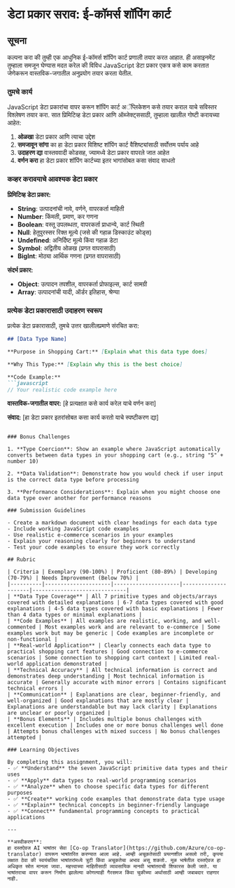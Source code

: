 <!--
CO_OP_TRANSLATOR_METADATA:
{
  "original_hash": "6fd645e97c48cd5eb5a3d290815ec8b5",
  "translation_date": "2025-10-22T15:47:25+00:00",
  "source_file": "2-js-basics/1-data-types/assignment.md",
  "language_code": "mr"
}
-->
# डेटा प्रकार सराव: ई-कॉमर्स शॉपिंग कार्ट

## सूचना

कल्पना करा की तुम्ही एक आधुनिक ई-कॉमर्स शॉपिंग कार्ट प्रणाली तयार करत आहात. ही असाइनमेंट तुम्हाला समजून घेण्यास मदत करेल की विविध JavaScript डेटा प्रकार एकत्र कसे काम करतात जेणेकरून वास्तविक-जगातील अनुप्रयोग तयार करता येतील.

### तुमचे कार्य

JavaScript डेटा प्रकारांचा वापर करून शॉपिंग कार्ट अॅप्लिकेशन कसे तयार कराल याचे सविस्तर विश्लेषण तयार करा. सात प्रिमिटिव्ह डेटा प्रकार आणि ऑब्जेक्ट्ससाठी, तुम्हाला खालील गोष्टी करायच्या आहेत:

1. **ओळखा** डेटा प्रकार आणि त्याचा उद्देश
2. **समजावून सांगा** का हा डेटा प्रकार विशिष्ट शॉपिंग कार्ट वैशिष्ट्यांसाठी सर्वोत्तम पर्याय आहे
3. **उदाहरण द्या** वास्तववादी कोडसह, ज्यामध्ये डेटा प्रकार वापरले जात आहेत
4. **वर्णन करा** हा डेटा प्रकार शॉपिंग कार्टच्या इतर भागांसोबत कसा संवाद साधतो

### कव्हर करावयाचे आवश्यक डेटा प्रकार

**प्रिमिटिव्ह डेटा प्रकार:**
- **String**: उत्पादनांची नावे, वर्णने, वापरकर्ता माहिती
- **Number**: किंमती, प्रमाण, कर गणना
- **Boolean**: वस्तू उपलब्धता, वापरकर्ता प्राधान्ये, कार्ट स्थिती
- **Null**: हेतुपुरस्सर रिक्त मूल्ये (जसे की गहाळ डिस्काउंट कोड्स)
- **Undefined**: अनिर्दिष्ट मूल्ये किंवा गहाळ डेटा
- **Symbol**: अद्वितीय ओळख (प्रगत वापरासाठी)
- **BigInt**: मोठ्या आर्थिक गणना (प्रगत वापरासाठी)

**संदर्भ प्रकार:**
- **Object**: उत्पादन तपशील, वापरकर्ता प्रोफाइल्स, कार्ट सामग्री
- **Array**: उत्पादनांची यादी, ऑर्डर इतिहास, श्रेण्या

### प्रत्येक डेटा प्रकारासाठी उदाहरण स्वरूप

प्रत्येक डेटा प्रकारासाठी, तुमचे उत्तर खालीलप्रमाणे संरचित करा:

```markdown
## [Data Type Name]

**Purpose in Shopping Cart:** [Explain what this data type does]

**Why This Type:** [Explain why this is the best choice]

**Code Example:**
```javascript
// Your realistic code example here
```

**वास्तविक-जगातील वापर:** [हे प्रत्यक्षात कसे कार्य करेल याचे वर्णन करा]

**संवाद:** [हा डेटा प्रकार इतरांसोबत कसा कार्य करतो याचे स्पष्टीकरण द्या]
```

### Bonus Challenges

1. **Type Coercion**: Show an example where JavaScript automatically converts between data types in your shopping cart (e.g., string "5" + number 10)

2. **Data Validation**: Demonstrate how you would check if user input is the correct data type before processing

3. **Performance Considerations**: Explain when you might choose one data type over another for performance reasons

### Submission Guidelines

- Create a markdown document with clear headings for each data type
- Include working JavaScript code examples
- Use realistic e-commerce scenarios in your examples
- Explain your reasoning clearly for beginners to understand
- Test your code examples to ensure they work correctly

## Rubric

| Criteria | Exemplary (90-100%) | Proficient (80-89%) | Developing (70-79%) | Needs Improvement (Below 70%) |
|----------|---------------------|---------------------|---------------------|------------------------------|
| **Data Type Coverage** | All 7 primitive types and objects/arrays covered with detailed explanations | 6-7 data types covered with good explanations | 4-5 data types covered with basic explanations | Fewer than 4 data types or minimal explanations |
| **Code Examples** | All examples are realistic, working, and well-commented | Most examples work and are relevant to e-commerce | Some examples work but may be generic | Code examples are incomplete or non-functional |
| **Real-world Application** | Clearly connects each data type to practical shopping cart features | Good connection to e-commerce scenarios | Some connection to shopping cart context | Limited real-world application demonstrated |
| **Technical Accuracy** | All technical information is correct and demonstrates deep understanding | Most technical information is accurate | Generally accurate with minor errors | Contains significant technical errors |
| **Communication** | Explanations are clear, beginner-friendly, and well-organized | Good explanations that are mostly clear | Explanations are understandable but may lack clarity | Explanations are unclear or poorly organized |
| **Bonus Elements** | Includes multiple bonus challenges with excellent execution | Includes one or more bonus challenges well done | Attempts bonus challenges with mixed success | No bonus challenges attempted |

### Learning Objectives

By completing this assignment, you will:
- ✅ **Understand** the seven JavaScript primitive data types and their uses
- ✅ **Apply** data types to real-world programming scenarios
- ✅ **Analyze** when to choose specific data types for different purposes
- ✅ **Create** working code examples that demonstrate data type usage
- ✅ **Explain** technical concepts in beginner-friendly language
- ✅ **Connect** fundamental programming concepts to practical applications

---

**अस्वीकरण**:  
हा दस्तऐवज AI भाषांतर सेवा [Co-op Translator](https://github.com/Azure/co-op-translator) वापरून भाषांतरित करण्यात आला आहे. आम्ही अचूकतेसाठी प्रयत्नशील असलो तरी, कृपया लक्षात ठेवा की स्वयंचलित भाषांतरांमध्ये त्रुटी किंवा अचूकतेचा अभाव असू शकतो. मूळ भाषेतील दस्तऐवज हा अधिकृत स्रोत मानला जावा. महत्त्वाच्या माहितीसाठी व्यावसायिक मानवी भाषांतराची शिफारस केली जाते. या भाषांतराचा वापर करून निर्माण झालेल्या कोणत्याही गैरसमज किंवा चुकीच्या अर्थासाठी आम्ही जबाबदार राहणार नाही.